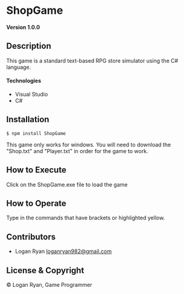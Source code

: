 # ShopGame
**Version 1.0.0**

## Description
This game is a standard text-based RPG store simulator using the C# language.

#### Technologies
- Visual Studio
- C#

## Installation

```
$ npm install ShopGame
```
This game only works for windows.
You will need to download the "Shop.txt" and "Player.txt" in order for the game to work.

## How to Execute
Click on the ShopGame.exe file to load the game

## How to Operate
Type in the commands that have brackets or highlighted yellow.

## Contributors

- Logan Ryan <loganryan982@gmail.com>

## License & Copyright

© Logan Ryan, Game Programmer
